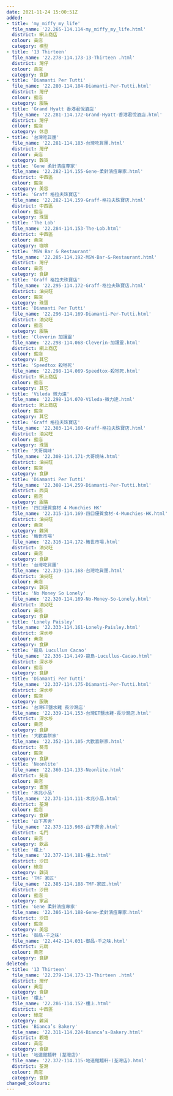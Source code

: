 ```yaml
---
date: 2021-11-24 15:00:51Z
added:
- title: 'my_miffy_my_life'
  file_name: '22.265-114.114-my_miffy_my_life.html'
  district: 網上商店
  colour: 黃店
  category: 模型
- title: '13 Thirteen'
  file_name: '22.278-114.173-13-Thirteen .html'
  district: 灣仔
  colour: 黃店
  category: 食肆
- title: 'Diamanti Per Tutti'
  file_name: '22.280-114.184-Diamanti-Per-Tutti.html'
  district: 灣仔
  colour: 藍店
  category: 服裝
- title: 'Grand Hyatt 香港君悅酒店'
  file_name: '22.281-114.172-Grand-Hyatt-香港君悅酒店.html'
  district: 灣仔
  colour: 藍店
  category: 休息
- title: '台灣吃貨團'
  file_name: '22.281-114.183-台灣吃貨團.html'
  district: 灣仔
  colour: 黃店
  category: 雜貨
- title: 'Gene 柔針清痘專家'
  file_name: '22.282-114.155-Gene-柔針清痘專家.html'
  district: 中西區
  colour: 藍店
  category: 美容
- title: 'Graff 格拉夫珠寶店'
  file_name: '22.282-114.159-Graff-格拉夫珠寶店.html'
  district: 中西區
  colour: 藍店
  category: 珠寶
- title: 'The Lob'
  file_name: '22.284-114.153-The-Lob.html'
  district: 中西區
  colour: 黃店
  category: 咖啡
- title: 'MSW Bar & Restaurant'
  file_name: '22.285-114.192-MSW-Bar-&-Restaurant.html'
  district: 灣仔
  colour: 黃店
  category: 食肆
- title: 'Graff 格拉夫珠寶店'
  file_name: '22.295-114.172-Graff-格拉夫珠寶店.html'
  district: 油尖旺
  colour: 藍店
  category: 珠寶
- title: 'Diamanti Per Tutti'
  file_name: '22.296-114.169-Diamanti-Per-Tutti.html'
  district: 油尖旺
  colour: 藍店
  category: 服裝
- title: 'Cleverin 加護靈'
  file_name: '22.298-114.068-Cleverin-加護靈.html'
  district: 網上商店
  colour: 藍店
  category: 其它
- title: 'Speedtox 殺牠死'
  file_name: '22.298-114.069-Speedtox-殺牠死.html'
  district: 網上商店
  colour: 藍店
  category: 其它
- title: 'Vileda 微力達'
  file_name: '22.298-114.070-Vileda-微力達.html'
  district: 網上商店
  colour: 藍店
  category: 其它
- title: 'Graff 格拉夫珠寶店'
  file_name: '22.303-114.160-Graff-格拉夫珠寶店.html'
  district: 油尖旺
  colour: 藍店
  category: 珠寶
- title: '大哥燒味'
  file_name: '22.308-114.171-大哥燒味.html'
  district: 油尖旺
  colour: 藍店
  category: 食肆
- title: 'Diamanti Per Tutti'
  file_name: '22.308-114.259-Diamanti-Per-Tutti.html'
  district: 西貢
  colour: 藍店
  category: 服裝
- title: '四口優質食材 4 Munchies HK'
  file_name: '22.315-114.169-四口優質食材-4-Munchies-HK.html'
  district: 油尖旺
  colour: 黃店
  category: 雜貨
- title: '鮪世市場'
  file_name: '22.316-114.172-鮪世市場.html'
  district: 油尖旺
  colour: 黃店
  category: 食肆
- title: '台灣吃貨團'
  file_name: '22.319-114.168-台灣吃貨團.html'
  district: 油尖旺
  colour: 黃店
  category: 雜貨
- title: 'No Money So Lonely'
  file_name: '22.320-114.169-No-Money-So-Lonely.html'
  district: 油尖旺
  colour: 黃店
  category: 食肆
- title: 'Lonely Paisley'
  file_name: '22.333-114.161-Lonely-Paisley.html'
  district: 深水埗
  colour: 黃店
  category: 食肆
- title: '龍島 Lucullus Cacao'
  file_name: '22.336-114.149-龍島-Lucullus-Cacao.html'
  district: 深水埗
  colour: 藍店
  category: 食肆
- title: 'Diamanti Per Tutti'
  file_name: '22.337-114.175-Diamanti-Per-Tutti.html'
  district: 深水埗
  colour: 藍店
  category: 服裝
- title: '台灣ET鹽水雞 長沙灣店'
  file_name: '22.339-114.153-台灣ET鹽水雞-長沙灣店.html'
  district: 深水埗
  colour: 黃店
  category: 食肆
- title: '大歡喜餅家'
  file_name: '22.352-114.105-大歡喜餅家.html'
  district: 葵青
  colour: 藍店
  category: 食肆
- title: 'Neonlite'
  file_name: '22.360-114.133-Neonlite.html'
  district: 葵青
  colour: 黃店
  category: 畫室
- title: '木兆小品'
  file_name: '22.371-114.111-木兆小品.html'
  district: 荃灣
  colour: 藍店
  category: 食肆
- title: '山下茶舍'
  file_name: '22.373-113.968-山下茶舍.html'
  district: 屯門
  colour: 黃店
  category: 飲品
- title: '樓上'
  file_name: '22.377-114.181-樓上.html'
  district: 沙田
  colour: 綠店
  category: 雜貨
- title: 'TMF 家匠'
  file_name: '22.385-114.188-TMF-家匠.html'
  district: 沙田
  colour: 藍店
  category: 家品
- title: 'Gene 柔針清痘專家'
  file_name: '22.386-114.188-Gene-柔針清痘專家.html'
  district: 沙田
  colour: 藍店
  category: 美容
- title: '御品·千之味'
  file_name: '22.442-114.031-御品·千之味.html'
  district: 元朗
  colour: 黃店
  category: 食肆
deleted:
- title: '13 Thirteen'
  file_name: '22.279-114.173-13-Thirteen .html'
  district: 灣仔
  colour: 黃店
  category: 食肆
- title: '樓上'
  file_name: '22.286-114.152-樓上.html'
  district: 中西區
  colour: 綠店
  category: 雜貨
- title: 'Bianca’s Bakery'
  file_name: '22.311-114.224-Bianca’s-Bakery.html'
  district: 觀塘
  colour: 黃店
  category: 食肆
- title: '地道館麵軒 (荃灣店)'
  file_name: '22.372-114.115-地道館麵軒-(荃灣店).html'
  district: 荃灣
  colour: 黃店
  category: 食肆
changed_colours:
---
```

